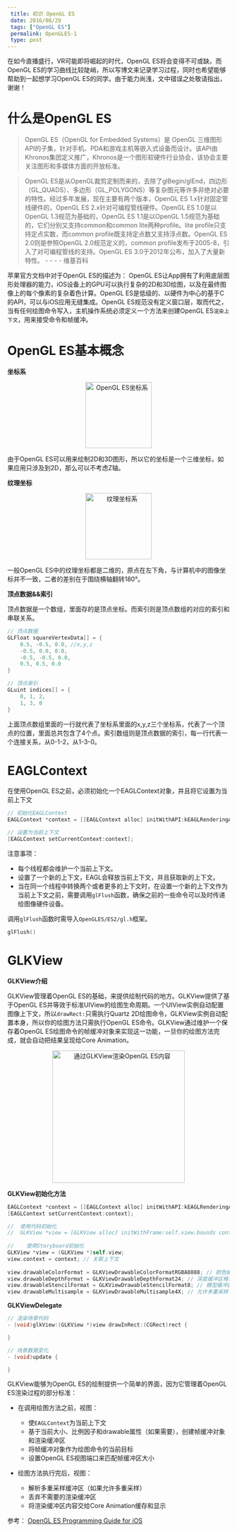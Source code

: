 ```yaml
---
 title: 初识 OpenGL ES
 date: 2016/08/29
 tags: ["OpenGL ES"]
 permalink: OpenGLES-1
 type: post
---
```


在如今直播盛行，VR可能即将崛起的时代，OpenGL ES将会变得不可或缺。而OpenGL ES的学习曲线比较陡峭，所以写博文来记录学习过程，同时也希望能够帮助到一起想学习OpenGL ES的同学。由于能力尚浅，文中错误之处敬请指出，谢谢！


# 什么是OpenGL ES
> OpenGL ES（OpenGL for Embedded Systems）是 OpenGL 三维图形API的子集，针对手机、PDA和游戏主机等嵌入式设备而设计。该API由Khronos集团定义推广，Khronos是一个图形软硬件行业协会，该协会主要关注图形和多媒体方面的开放标准。

> OpenGL ES是从OpenGL裁剪定制而来的，去除了glBegin/glEnd，四边形（GL_QUADS）、多边形（GL_POLYGONS）等复杂图元等许多非绝对必要的特性。经过多年发展，现在主要有两个版本，OpenGL ES 1.x针对固定管线硬件的，OpenGL ES 2.x针对可编程管线硬件。OpenGL ES 1.0是以OpenGL 1.3规范为基础的，OpenGL ES 1.1是以OpenGL 1.5规范为基础的，它们分别又支持common和common lite两种profile。lite profile只支持定点实数，而common profile既支持定点数又支持浮点数。OpenGL ES 2.0则是参照OpenGL 2.0规范定义的，common profile发布于2005-8，引入了对可编程管线的支持。OpenGL ES 3.0于2012年公布，加入了大量新特性。              - - - - 维基百科

苹果官方文档中对于OpenGL ES的描述为：
OpenGL ES让App拥有了利用底层图形处理器的能力，iOS设备上的GPU可以执行复杂的2D和3D绘图，以及在最终图像上的每个像素的复杂着色计算。OpenGL ES是低级的、以硬件为中心的基于C的API，可以与iOS应用无缝集成。OpenGL ES规范没有定义窗口层，取而代之，当有任何绘图命令写入，主机操作系统必须定义一个方法来创建OpenGL ES`渲染上下文`，用来接受命令和帧缓冲。

# OpenGL ES基本概念

**坐标系**

<div align="center">
<img src="http://ooo.0o0.ooo/2016/08/29/57c3f86c6f12c.jpg" width="150" height="显示高度" alt="OpenGL ES坐标系"/>
</div>


由于OpenGL ES可以用来绘制2D和3D图形，所以它的坐标是一个三维坐标，如果应用只涉及到2D，那么可以不考虑Z轴。

**纹理坐标**


<div align="center">
<img src="http://ooo.0o0.ooo/2016/08/29/57c3fcfd8bfc2.jpg" width="150" alt="纹理坐标系">
</div>

一般OpenGL ES中的纹理坐标都是二维的，原点在左下角，与计算机中的图像坐标并不一致，二者的差别在于围绕横轴翻转180°。

**顶点数据&&索引**

顶点数据是一个数组，里面存的是顶点坐标。而索引则是顶点数组的对应的索引和串联关系。

```C
// 顶点数据
GLFloat squareVertexData[] = {
    0.5, -0.5, 0.0, //x,y,z
    -0.5, 0.0, 0.0,
    -0.5, -0.5, 0.0,
    0.5, 0.5, 0.0 
}

// 顶点索引
GLuint indices[] = {
    0, 1, 2,
    1, 3, 0
}
```

上面顶点数组里面的一行就代表了坐标系里面的x,y,z三个坐标系，代表了一个顶点的位置，里面总共包含了4个点。索引数组则是顶点数据的索引，每一行代表一个连接关系，从0-1-2，从1-3-0。

# EAGLContext

在使用OpenGL ES之前，必须初始化一个EAGLContext对象，并且将它设置为当前上下文


```ObjectiveC
// 初始化EAGLContext
EAGLContext *context = [[EAGLContext alloc] initWithAPI:kEAGLRenderingAPIOpenGLES2]; 

// 设置为当前上下文
[EAGLContext setCurrentContext:context];
```

注意事项：

* 每个线程都会维护一个当前上下文。
* 设置了一个新的上下文，EAGL会释放当前上下文，并且获取新的上下文。
* 当在同一个线程中转换两个或者更多的上下文时，在设置一个新的上下文作为当前上下文之前，需要调用`glFlush`函数，确保之前的一些命令可以及时传递给图像硬件设备。

调用`glFlush`函数时需导入`OpenGLES/ES2/gl.h`框架。


```C
glFlush()
```

# GLKView

**GLKView介绍**

GLKView管理着OpenGL ES的基础，来提供绘制代码的地方。GLKView提供了基于OpenGL ES并等效于标准UIView的绘图生命周期。一个UIView实例自动配置图像上下文，所以`drawRect:`只需执行Quartz 2D绘图命令，GLKView实例自动配置本身，所以你的绘图方法只需执行OpenGL ES命令。GLKView通过维护一个保存着OpenGL ES绘图命令的帧缓冲对象来实现这一功能，一旦你的绘图方法完成，就会自动把结果呈现给Core Animation。

<div align="center">
<img src="http://ooo.0o0.ooo/2016/08/29/57c460e7a3f36.png" height=300 alt="通过GLKView渲染OpenGL ES内容">
</div>

**GLKView初始化方法**


```ObjectiveC
EAGLContext *context = [[EAGLContext alloc] initWithAPI:kEAGLRenderingAPIOpenGLES2];
[EAGLContext setCurrentContext:context];

//  使用代码初始化
//  GLKView *view = [GLKView alloc] initWithFrame:self.view.bounds context:context
    
//    使用Storyboard初始化
GLKView *view = (GLKView *)self.view;
view.context = context; // 关联上下文
    
view.drawableColorFormat = GLKViewDrawableColorFormatRGBA8888; // 颜色缓冲区格式
view.drawableDepthFormat = GLKViewDrawableDepthFormat24; // 深度缓冲区格式
view.drawableStencilFormat = GLKViewDrawableStencilFormat8; // 模型缓冲区格式
view.drawableMultisample = GLKViewDrawableMultisample4X; // 允许多重采样 (多重采样主要用于反锯齿，只对多边形的边缘进行抗锯齿处理，资源消耗较小，最常见的反锯齿), 如果允许了多重采样，必须测试性能
```

**GLKViewDelegate**


```ObjectiveC
// 渲染场景代码
- (void)glkView:(GLKView *)view drawInRect:(CGRect)rect {

}

// 场景数据变化
- (void)update {

}
```

GLKView能够为OpenGL ES的绘制提供一个简单的界面，因为它管理着OpenGL ES渲染过程的部分标准：


* 在调用绘图方法之前，视图：
    * 使`EAGLContext`为当前上下文
    * 基于当前大小、比例因子和drawable属性（如果需要），创建帧缓冲对象和渲染缓冲区
    * 将帧缓冲对象作为绘图命令的当前目标
    * 设置OpenGL ES视图端口来匹配帧缓冲区大小


* 绘图方法执行完后，视图：
    * 解析多重采样缓冲区（如果允许多重采样）
    * 丢弃不需要的渲染缓冲区
    * 将渲染缓冲区内容交给Core Animation缓存和显示

参考：
    [OpenGL ES Programming Guide for iOS
 ](https://developer.apple.com/library/ios/documentation/3DDrawing/Conceptual/OpenGLES_ProgrammingGuide/Introduction/Introduction.html#//apple_ref/doc/uid/TP40008793-CH1-SW1)



















